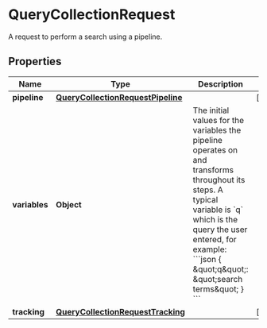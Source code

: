 

# QueryCollectionRequest

A request to perform a search using a pipeline.

## Properties

Name | Type | Description | Notes
------------ | ------------- | ------------- | -------------
**pipeline** | [**QueryCollectionRequestPipeline**](QueryCollectionRequestPipeline.md) |  |  [optional]
**variables** | **Object** | The initial values for the variables the pipeline operates on and transforms throughout its steps.  A typical variable is &#x60;q&#x60; which is the query the user entered, for example:  &#x60;&#x60;&#x60;json { \&quot;q\&quot;: \&quot;search terms\&quot; } &#x60;&#x60;&#x60; | 
**tracking** | [**QueryCollectionRequestTracking**](QueryCollectionRequestTracking.md) |  |  [optional]



